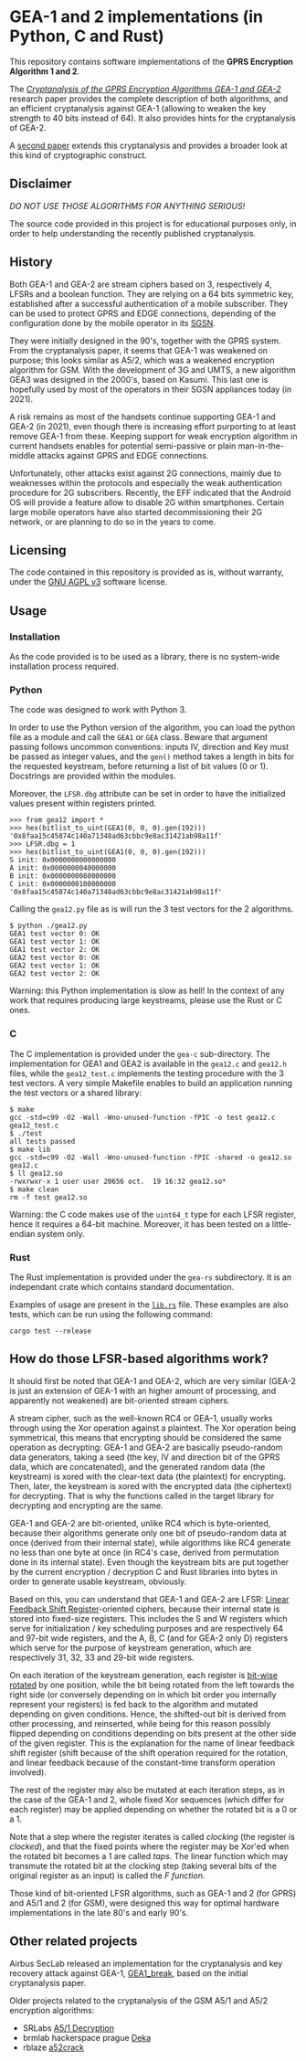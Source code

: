 # GEA-1 and 2 implementations (in Python, C and Rust)

This repository contains software implementations of the **GPRS Encryption 
Algorithm 1 and 2**.

The [*Cryptanalysis of the GPRS Encryption Algorithms GEA-1
and GEA-2*](https://eprint.iacr.org/2021/819.pdf) research paper provides the
complete description of both algorithms, and an efficient cryptanalysis against 
GEA-1 (allowing to weaken the key strength to 40 bits instead of 64). It also 
provides hints for the cryptanalysis of GEA-2.

A [second paper](https://eprint.iacr.org/2021/829.pdf) extends this cryptanalysis and
provides a broader look at this kind of cryptographic construct.


## Disclaimer

*DO NOT USE THOSE ALGORITHMS FOR ANYTHING SERIOUS!*

The source code provided in this project is for educational purposes only, in order to help 
understanding the recently published cryptanalysis.


## History

Both GEA-1 and GEA-2 are stream ciphers based on 3, respectively 4, LFSRs and a 
boolean function. They are relying on a 64 bits symmetric key, established after
a successful authentication of a mobile subscriber. They can be used to protect
GPRS and EDGE connections, depending of the configuration done by the mobile 
operator in its [SGSN](https://en.wikipedia.org/wiki/GPRS_core_network#Serving_GPRS_support_node_(SGSN)).

They were initially designed in the 90's, together with the GPRS system.
From the cryptanalysis paper, it seems that GEA-1 was weakened on purpose; this looks 
similar as A5/2, which was a weakened encryption algorithm for GSM. With the development 
of 3G and UMTS, a new algorithm GEA3 was designed in the 2000's, based on Kasumi. 
This last one is hopefully used by most of the operators in their SGSN appliances today (in 2021).

A risk remains as most of the handsets continue supporting GEA-1 and GEA-2 (in 2021), 
even though there is increasing effort purporting to at least remove GEA-1 from these.
Keeping support for weak encryption algorithm in current handsets enables for potential 
semi-passive or plain man-in-the-middle attacks against GPRS and EDGE connections.

Unfortunately, other attacks exist against 2G connections, mainly due to weaknesses 
within the protocols and especially the weak authentication procedure for 2G subscribers.
Recently, the EFF indicated that the Android OS will provide a feature allow to disable 2G within smartphones.
Certain large mobile operators have also started decommissioning their 2G network, 
or are planning to do so in the years to come.


## Licensing

The code contained in this repository is provided as is, without warranty, under the
[GNU AGPL v3](https://www.gnu.org/licenses/agpl-3.0.txt) software license.


## Usage

### Installation

As the code provided is to be used as a library, there is no system-wide installation process required.


### Python

The code was designed to work with Python 3.

In order to use the Python version of the algorithm, you can load the python file as a module and call
the `GEA1` or `GEA` class. Beware that argument passing follows uncommon conventions: inputs IV, 
direction and Key must be passed as integer values, and the `gen()` method takes a length
in bits for the requested keystream, before returning a list of bit values (0 or 1). Docstrings are 
provided within the modules.

Moreover, the `LFSR.dbg` attribute can be set in order to have the initialized values
present within registers printed.

```
>>> from gea12 import *
>>> hex(bitlist_to_uint(GEA1(0, 0, 0).gen(192)))
'0x8faa15c45874c140a71348ad63cbbc9e8ac31421ab98a11f'
>>> LFSR.dbg = 1
>>> hex(bitlist_to_uint(GEA1(0, 0, 0).gen(192)))
S init: 0x0000000000000000
A init: 0x0000000040000000
B init: 0x0000000080000000
C init: 0x0000000100000000
'0x8faa15c45874c140a71348ad63cbbc9e8ac31421ab98a11f'
```


Calling the `gea12.py` file as is will run the 3 test vectors for the 2 algorithms.

```
$ python ./gea12.py 
GEA1 test vector 0: OK
GEA1 test vector 1: OK
GEA1 test vector 2: OK
GEA2 test vector 0: OK
GEA2 test vector 1: OK
GEA2 test vector 2: OK
```

Warning: this Python implementation is slow as hell! In the context of any work that requires producing
large keystreams, please use the Rust or C ones.


### C

The C implementation is provided under the `gea-c` sub-directory.
The implementation for GEA1 and GEA2 is available in the `gea12.c` and `gea12.h` files,
while the `gea12_test.c` implements the testing procedure with the 3 test vectors. A very simple 
Makefile enables to build an application running the test vectors or a shared library:

```
$ make
gcc -std=c99 -O2 -Wall -Wno-unused-function -fPIC -o test gea12.c gea12_test.c 
$ ./test
all tests passed
$ make lib
gcc -std=c99 -O2 -Wall -Wno-unused-function -fPIC -shared -o gea12.so gea12.c 
$ ll gea12.so
-rwxrwxr-x 1 user user 20656 oct.  19 16:32 gea12.so*
$ make clean
rm -f test gea12.so
```

Warning: the C code makes use of the `uint64_t` type for each LFSR register, hence it requires
a 64-bit machine. Moreover, it has been tested on a little-endian system only.


### Rust

The Rust implementation is provided under the `gea-rs` subdirectory.
It is an independant crate which contains standard documentation.

Examples of usage are present in the [`lib.rs`](gea-rs/src/lib.rs) file.
These examples are also tests, which can be run using the following command:

```console-session
cargo test --release
```


## How do those LFSR-based algorithms work?

It should first be noted that GEA-1 and GEA-2, which are very similar (GEA-2 is just 
an extension of GEA-1 with an higher amount of processing, and apparently not weakened) 
are bit-oriented stream ciphers.

A stream cipher, such as the well-known RC4 or GEA-1, usually works through using the Xor operation against a plaintext. 
The Xor operation being symmetrical, this means that encrypting should be considered the same 
operation as decrypting: GEA-1 and GEA-2 are basically pseudo-random data generators, 
taking a seed (the key, IV and direction bit of the GPRS data, which are concatenated), 
and the generated random data (the keystream) is xored with the clear-text data (the plaintext) 
for encrypting. Then, later, the keystream is xored with the encrypted data (the ciphertext) 
for decrypting. That is why the functions called in the target library for decrypting 
and encrypting are the same.

GEA-1 and GEA-2 are bit-oriented, unlike RC4 which is byte-oriented, because their 
algorithms generate only one bit of pseudo-random data at once (derived from their internal state), 
while algorithms like RC4 generate no less than one byte at once (in RC4's case, derived 
from permutation done in its internal state). Even though the keystream bits are put 
together by the current encryption / decryption C and Rust libraries into bytes in order to 
generate usable keystream, obviously.

Based on this, you can understand that GEA-1 and GEA-2 are LFSR: 
[Linear Feedback Shift Register](https://en.wikipedia.org/wiki/Linear-feedback_shift_register)-oriented ciphers, 
because their internal state is stored into fixed-size registers. This includes the S and W 
registers which serve for initialization / key scheduling purposes and are respectively 
64 and 97-bit wide registers, and the A, B, C (and for GEA-2 only D) registers which serve 
for the purpose of keystream generation, which are respectively 31, 32, 33 and 29-bit wide 
registers.

On each iteration of the keystream generation, each register is 
[bit-wise rotated](https://en.wikipedia.org/wiki/Circular_shift) by one position, while the bit being rotated from 
the left towards the right side (or conversely depending on in which bit order you internally 
represent your registers) is fed back to the algorithm and mutated depending on given conditions.
Hence, the shifted-out bit is derived from other processing, and reinserted, while being for this reason possibly 
flipped depending on conditions depending on bits present at the other side of the given register. This is the explanation for 
the name of linear feedback shift register (shift because of the shift operation required 
for the rotation, and linear feedback because of the constant-time transform operation involved).

The rest of the register may also be mutated at each iteration steps, as in the case of the GEA-1 and 2, 
whole fixed Xor sequences (which differ for each register) may be applied depending on whether 
the rotated bit is a 0 or a 1.

Note that a step where the register iterates is called *clocking* (the register is *clocked*), 
and that the fixed points where the register may be Xor'ed when the rotated bit becomes a 1 are called *taps*.
The linear function which may transmute the rotated bit at the clocking step (taking several bits 
of the original register as an input) is called the *F function*.

Those kind of bit-oriented LFSR algorithms, such as GEA-1 and 2 (for GPRS) and A5/1 and 2 (for GSM),
were designed this way for optimal hardware implementations in the late 80's and early 90's.


## Other related projects

Airbus SecLab released an implementation for the cryptanalysis and key recovery attack against GEA-1,
[GEA1_break](https://github.com/airbus-seclab/GEA1_break), based on the initial cryptanalysis paper.

Older projects related to the cryptanalysis of the GSM A5/1 and A5/2 encryption algorithms:
- SRLabs [A5/1 Decryption](https://opensource.srlabs.de/projects/a51-decrypt/)
- brmlab hackerspace prague [Deka](https://brmlab.cz/project/gsm/deka/start)
- rblaze [a52crack](https://github.com/rblaze/a52crack)

